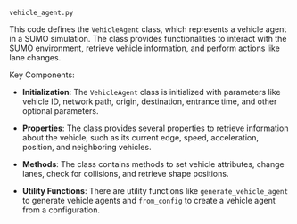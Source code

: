 `vehicle_agent.py`

This code defines the `VehicleAgent` class, which represents a vehicle agent in a SUMO simulation. The class provides functionalities to interact with the SUMO environment, retrieve vehicle information, and perform actions like lane changes.

Key Components:

- **Initialization**: The `VehicleAgent` class is initialized with parameters like vehicle ID, network path, origin, destination, entrance time, and other optional parameters.

- **Properties**: The class provides several properties to retrieve information about the vehicle, such as its current edge, speed, acceleration, position, and neighboring vehicles.

- **Methods**: The class contains methods to set vehicle attributes, change lanes, check for collisions, and retrieve shape positions.

- **Utility Functions**: There are utility functions like `generate_vehicle_agent` to generate vehicle agents and `from_config` to create a vehicle agent from a configuration.

